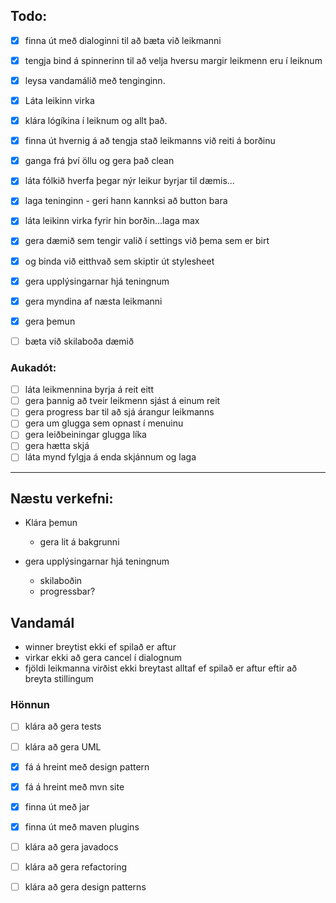 
## Todo:

 - [x] finna út með dialoginni til að bæta við leikmanni  
 - [x] tengja bind á spinnerinn til að velja hversu margir leikmenn eru í leiknum  
 - [x] leysa vandamálið með tenginginn.  
 - [x] Láta leikinn virka  
 - [x] klára lógíkina í leiknum og allt það.
 - [x] finna út hvernig á að tengja stað leikmanns við reiti á borðinu  
 - [x] ganga frá því öllu og gera það clean  
 - [x] láta fólkið hverfa þegar nýr leikur byrjar til dæmis...  
 - [x] laga teninginn - geri hann kannksi að button bara
 - [x] láta leikinn virka fyrir hin borðin...laga max
 - [x] gera dæmið sem tengir valið í settings við þema sem er birt
 - [x] og binda við eitthvað sem skiptir út stylesheet
 - [x] gera upplýsingarnar hjá teningnum
 - [x] gera myndina af næsta leikmanni
 - [x] gera þemun 


 - [ ] bæta við skilaboða dæmið

### Aukadót:
 - [ ] láta leikmennina byrja á reit eitt
 - [ ] gera þannig að tveir leikmenn sjást á einum reit
 - [ ] gera progress bar til að sjá árangur leikmanns  
 - [ ] gera um glugga sem opnast í menuinu  
 - [ ] gera leiðbeiningar glugga líka  
 - [ ] gera hætta skjá  
 - [ ] láta mynd fylgja á enda skjánnum og laga  

---

## Næstu verkefni:
 - Klára þemun
   - gera lit á bakgrunni
   

 - gera upplýsingarnar hjá teningnum
   - skilaboðin
   - progressbar?

## Vandamál

- winner breytist ekki ef spilað er aftur
- virkar ekki að gera cancel í dialognum
- fjöldi leikmanna virðist ekki breytast alltaf ef spilað er aftur eftir að breyta stillingum

### Hönnun

- [ ] klára að gera tests
- [ ] klára að gera UML
- [x] fá á hreint með design pattern
- [x] fá á hreint með mvn site
- [x] finna út með jar
- [x] finna út með maven plugins
- [ ] klára að gera javadocs
- [ ] klára að gera refactoring
- [ ] klára að gera design patterns

